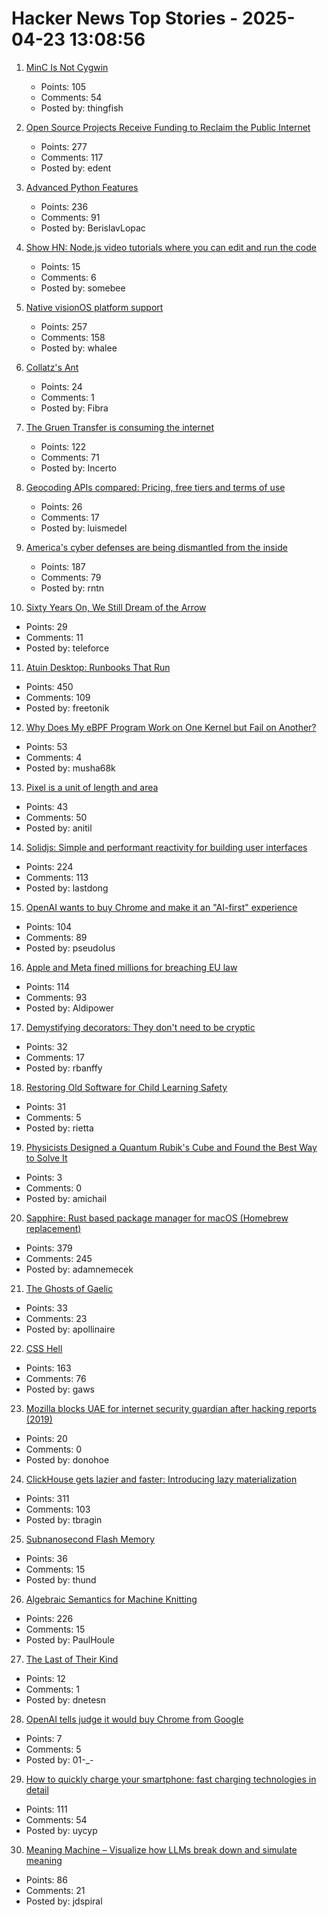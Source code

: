 # Hacker News Top Stories - 2025-04-23 13:08:56

1. [MinC Is Not Cygwin](https://minc.commandlinerevolution.nl/english/home.html)
   - Points: 105
   - Comments: 54
   - Posted by: thingfish

2. [Open Source Projects Receive Funding to Reclaim the Public Internet](https://nlnet.nl/news/2025/20250422-announcement-grants-CommonsFund.html)
   - Points: 277
   - Comments: 117
   - Posted by: edent

3. [Advanced Python Features](https://blog.edward-li.com/tech/advanced-python-features/)
   - Points: 236
   - Comments: 91
   - Posted by: BerislavLopac

4. [Show HN: Node.js video tutorials where you can edit and run the code](undefined)
   - Points: 15
   - Comments: 6
   - Posted by: somebee

5. [Native visionOS platform support](https://github.com/godotengine/godot/pull/105628)
   - Points: 257
   - Comments: 158
   - Posted by: whalee

6. [Collatz's Ant](https://gbragafibra.github.io/2025/01/08/collatz_ant2.html)
   - Points: 24
   - Comments: 1
   - Posted by: Fibra

7. [The Gruen Transfer is consuming the internet](https://sebs.website/blog/the%20gruen-transfer-is-consuming-the-internet)
   - Points: 122
   - Comments: 71
   - Posted by: Incerto

8. [Geocoding APIs compared: Pricing, free tiers and terms of use](https://www.bitoff.org/geocoding-apis-comparison/)
   - Points: 26
   - Comments: 17
   - Posted by: luismedel

9. [America's cyber defenses are being dismantled from the inside](https://www.theregister.com/2025/04/23/trump_us_security/)
   - Points: 187
   - Comments: 79
   - Posted by: rntn

10. [Sixty Years On, We Still Dream of the Arrow](https://watershedmagazine.com/features/sixty-years-on-we-still-dream-of-the-arrow/)
   - Points: 29
   - Comments: 11
   - Posted by: teleforce

11. [Atuin Desktop: Runbooks That Run](https://blog.atuin.sh/atuin-desktop-runbooks-that-run/)
   - Points: 450
   - Comments: 109
   - Posted by: freetonik

12. [Why Does My eBPF Program Work on One Kernel but Fail on Another?](https://ebpfchirp.substack.com/p/why-does-my-ebpf-program-work-on)
   - Points: 53
   - Comments: 4
   - Posted by: musha68k

13. [Pixel is a unit of length and area](https://www.nayuki.io/page/pixel-is-a-unit-of-length-and-area)
   - Points: 43
   - Comments: 50
   - Posted by: anitil

14. [Solidjs: Simple and performant reactivity for building user interfaces](https://www.solidjs.com/)
   - Points: 224
   - Comments: 113
   - Posted by: lastdong

15. [OpenAI wants to buy Chrome and make it an "AI-first" experience](https://arstechnica.com/ai/2025/04/chatgpt-head-tells-court-openai-is-interested-in-buying-chrome/)
   - Points: 104
   - Comments: 89
   - Posted by: pseudolus

16. [Apple and Meta fined millions for breaching EU law](https://ca.finance.yahoo.com/news/apple-fined-570-million-meta-094701712.html)
   - Points: 114
   - Comments: 93
   - Posted by: Aldipower

17. [Demystifying decorators: They don't need to be cryptic](https://www.thepythoncodingstack.com/p/demystifying-python-decorators)
   - Points: 32
   - Comments: 17
   - Posted by: rbanffy

18. [Restoring Old Software for Child Learning Safety](https://rietta.com/blog/child-learning-with-old-software/)
   - Points: 31
   - Comments: 5
   - Posted by: rietta

19. [Physicists Designed a Quantum Rubik's Cube and Found the Best Way to Solve It](https://www.sciencealert.com/physicists-designed-a-quantum-rubiks-cube-and-found-the-best-way-to-solve-it)
   - Points: 3
   - Comments: 0
   - Posted by: amichail

20. [Sapphire: Rust based package manager for macOS (Homebrew replacement)](https://github.com/alexykn/sapphire)
   - Points: 379
   - Comments: 245
   - Posted by: adamnemecek

21. [The Ghosts of Gaelic](https://www.historytoday.com/archive/behind-times/ghosts-gaelic)
   - Points: 33
   - Comments: 23
   - Posted by: apollinaire

22. [CSS Hell](https://csshell.com/)
   - Points: 163
   - Comments: 76
   - Posted by: gaws

23. [Mozilla blocks UAE for internet security guardian after hacking reports (2019)](https://www.reuters.com/article/us-usa-cyber-mozilla/mozilla-blocks-uae-bid-to-become-an-internet-security-guardian-after-hacking-reports-idUSKCN1U42CA/)
   - Points: 20
   - Comments: 0
   - Posted by: donohoe

24. [ClickHouse gets lazier and faster: Introducing lazy materialization](https://clickhouse.com/blog/clickhouse-gets-lazier-and-faster-introducing-lazy-materialization)
   - Points: 311
   - Comments: 103
   - Posted by: tbragin

25. [Subnanosecond Flash Memory](https://www.nature.com/articles/s41586-025-08839-w)
   - Points: 36
   - Comments: 15
   - Posted by: thund

26. [Algebraic Semantics for Machine Knitting](https://uwplse.org/2025/03/31/Algebraic-Knitting.html)
   - Points: 226
   - Comments: 15
   - Posted by: PaulHoule

27. [The Last of Their Kind](https://nautil.us/the-last-of-their-kind-1204387/)
   - Points: 12
   - Comments: 1
   - Posted by: dnetesn

28. [OpenAI tells judge it would buy Chrome from Google](https://www.theverge.com/news/653882/openai-chrome-google-us-judge)
   - Points: 7
   - Comments: 5
   - Posted by: 01-_-

29. [How to quickly charge your smartphone: fast charging technologies in detail](https://eb43.github.io/articles/fast-charging-technologies-in-detail.html)
   - Points: 111
   - Comments: 54
   - Posted by: uycyp

30. [Meaning Machine – Visualize how LLMs break down and simulate meaning](https://meaning-machine.streamlit.app)
   - Points: 86
   - Comments: 21
   - Posted by: jdspiral


